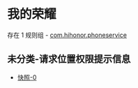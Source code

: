 # 我的荣耀

存在 1 规则组 - [com.hihonor.phoneservice](/src/apps/com.hihonor.phoneservice.ts)

## 未分类-请求位置权限提示信息

- [快照-0](https://i.gkd.li/i/12783134)
